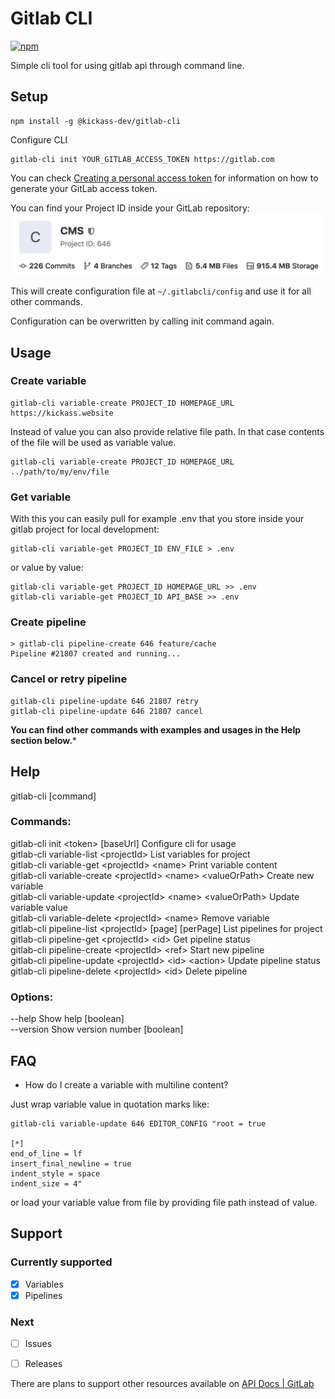 # Gitlab CLI

[![npm](https://img.shields.io/npm/v/@kickass-dev/gitlab-cli)](https://www.npmjs.com/package/@kickass-dev/gitlab-cli)

Simple cli tool for using gitlab api through command line.

## Setup

```
npm install -g @kickass-dev/gitlab-cli
```

Configure CLI
```
gitlab-cli init YOUR_GITLAB_ACCESS_TOKEN https://gitlab.com
```

You can check [Creating a personal access token](https://docs.gitlab.com/ee/user/profile/personal_access_tokens.html#creating-a-personal-access-token) for information on how to generate your GitLab access token.

You can find your Project ID inside your GitLab repository:
![Where is my Project ID](https://github.com/capJavert/gitlab-cli/raw/master/images/where-is-my-project-id.jpg "Where is my Project ID")

This will create configuration file at `~/.gitlabcli/config` and use it for all other commands.

Configuration can be overwritten by calling init command again.

## Usage

### Create variable

```
gitlab-cli variable-create PROJECT_ID HOMEPAGE_URL https://kickass.website
```

Instead of value you can also provide relative file path. In that case contents of the file
will be used as variable value.
```
gitlab-cli variable-create PROJECT_ID HOMEPAGE_URL ../path/to/my/env/file
```

### Get variable

With this you can easily pull for example .env that you store inside your gitlab project for local development:
```
gitlab-cli variable-get PROJECT_ID ENV_FILE > .env
```

or value by value:
```
gitlab-cli variable-get PROJECT_ID HOMEPAGE_URL >> .env
gitlab-cli variable-get PROJECT_ID API_BASE >> .env
```

### Create pipeline

```
> gitlab-cli pipeline-create 646 feature/cache
Pipeline #21807 created and running...
```

### Cancel or retry pipeline

```
gitlab-cli pipeline-update 646 21807 retry
gitlab-cli pipeline-update 646 21807 cancel
```

**You can find other commands with examples and usages in the Help section below.***

## Help

gitlab-cli [command]

### Commands:  
  gitlab-cli init \<token> [baseUrl]         Configure cli for usage  
  gitlab-cli variable-list \<projectId>      List variables for project  
  gitlab-cli variable-get \<projectId> \<name>       Print variable content  
  gitlab-cli variable-create \<projectId> \<name> \<valueOrPath>    Create new variable  
  gitlab-cli variable-update \<projectId> \<name> \<valueOrPath>    Update variable value  
  gitlab-cli variable-delete \<projectId> \<name>    Remove variable  
  gitlab-cli pipeline-list \<projectId> [page] [perPage]        List pipelines for project  
  gitlab-cli pipeline-get \<projectId> \<id>                     Get pipeline status  
  gitlab-cli pipeline-create \<projectId> \<ref>                 Start new pipeline  
  gitlab-cli pipeline-update \<projectId> \<id> \<action>         Update pipeline status  
  gitlab-cli pipeline-delete \<projectId> \<id>                  Delete pipeline  

### Options:
  --help     Show help                                                 [boolean]  
  --version  Show version number                                       [boolean]  

## FAQ
* How do I create a variable with multiline content?

Just wrap variable value in quotation marks like:
```
gitlab-cli variable-update 646 EDITOR_CONFIG "root = true

[*]
end_of_line = lf
insert_final_newline = true
indent_style = space
indent_size = 4"
``` 
or load your variable value from file by providing file path instead of value.

## Support

### Currently supported
- [x] Variables
- [x] Pipelines

### Next
- [ ] Issues
- [ ] Releases


There are plans to support other resources available on [API Docs | GitLab](https://docs.gitlab.com/ee/api/README.html)
